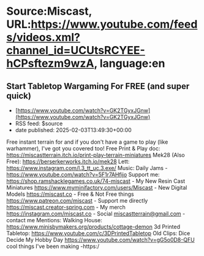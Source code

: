 # Source:Miscast, URL:https://www.youtube.com/feeds/videos.xml?channel_id=UCUtsRCYEE-hCPsftezm9wzA, language:en

## Start Tabletop Wargaming For FREE (and super quick)
 - [https://www.youtube.com/watch?v=GK2TGyxJGnw](https://www.youtube.com/watch?v=GK2TGyxJGnw)
 - RSS feed: $source
 - date published: 2025-02-03T13:49:30+00:00

Free instant terrain for and if you don't have a game to play (like warhammer), I've got you covered too!
Free Print & Play doc: https://miscastterrain.itch.io/print-play-terrain-miniatures
Mek28 (Also Free): https://berserkerworks.itch.io/mek28
Lett: https://www.instagram.com/l.3_tt_uc.3.exe/
Music: Daily Jams - https://www.youtube.com/watch?v=5F1r7AHfijo
Support me:
https://shop.ramshacklegames.co.uk/74-miscast - My New Resin Cast Miniatures
https://www.myminifactory.com/users/Miscast - New Digital Models
https://miscast.co - Free & Not Free things
https://www.patreon.com/miscast - Support me directly
https://miscast.creator-spring.com - My merch
https://instagram.com/miscast.co - Social
miscastterrain@gmail.com - contact me
Mentions:
Walking House: https://www.minisbymakers.org/products/cottage-demon
3d Printed Tabletop: https://www.youtube.com/c/3DPrintedTabletop
Old Clips: 
Dice Decide My Hobby Day https://www.youtube.com/watch?v=gG5o0D8-QFU
cool things I've been making -https:/


